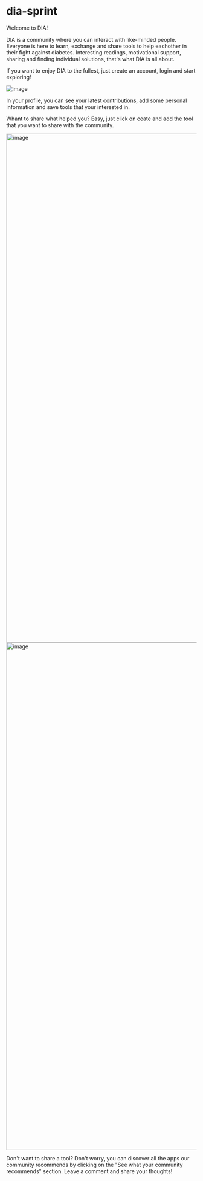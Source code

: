 # dia-sprint

Welcome to DIA! 

DIA is a community where you can interact with like-minded people. Everyone is here to learn, exchange and share tools to help eachother in their fight against diabetes. Interesting readings, motivational support, sharing and finding individual solutions, that's what DIA is all about.

If you want to enjoy DIA to the fullest, just create an account, login and start exploring!

![image](https://user-images.githubusercontent.com/110614269/190599002-50a92c06-39df-49dc-9658-a40c2b0b6449.png)

In your profile, you can see your latest contributions, add some personal information and save tools that your interested in. 


Whant to share what helped you? Easy, just click on ceate and add the tool that you want to share with the community. 

<img width="1345" alt="image" src="https://user-images.githubusercontent.com/110614269/190599424-aab73410-2a3b-4e71-944b-8739906ed568.png">

<img width="1341" alt="image" src="https://user-images.githubusercontent.com/110614269/190599592-41fd210c-963f-499b-8fcd-9d55328d95ed.png">

Don't want to share a tool? Don't worry, you can discover all the apps our community recommends by clicking on the "See what your community recommends" section. Leave a comment and share your thoughts! 




